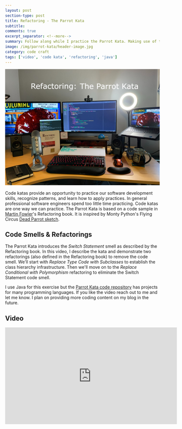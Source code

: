 ```yaml
---
layout: post
section-type: post
title: Refactoring - The Parrot Kata
subtitle: 
comments: true
excerpt_separator: <!--more-->
summary: Follow along while I practice the Parrot Kata. Making use of two refactorings introduced in Martin Fowler's book Refactoring to eliminate the Switch Statement code smell.
image: /img/parrot-kata/header-image.jpg
category: code craft
tags: ['video', 'code kata', 'refactoring', 'java']
---
```


<img src="/img/parrot-kata/header-image.jpg" alt="The Parrot Kata" class="img-responsive" />

Code katas provide an opportunity to practice our software development skills, recognize patterns, and learn how to apply practices. In general professional software engineers spend too little time practicing. Code katas are one way we can practice. The Parrot Kata is based on a code sample in [Martin Fowler](https://martinfowler.com/)'s Refactoring book. It is inspired by Monty Python's Flying Circus [Dead Parrot sketch](https://en.wikipedia.org/wiki/Dead_Parrot_sketch).
<!--more-->

## Code Smells & Refactorings

The Parrot Kata introduces the _Switch Statement_ smell as described by the Refactoring book. In this video, I describe the kata and demonstrate two refactorings (also defined in the Refactoring book) to remove the code smell. We'll start with _Replace Type Code with Subclasses_ to establish the class hierarchy infrastructure. Then we'll move on to the _Replace Conditional with Polymorphism_ refactoring to eliminate the Switch Statement code smell. 

I use Java for this exercise but the [Parrot Kata code repository](https://github.com/emilybache/Parrot-Refactoring-Kata) has projects for many programming languages. If you like the video reach out to me and let me know. I plan on providing more coding content on my blog in the future.
## Video 

<iframe width="560" height="315" src="https://www.youtube.com/embed/KW-jvdZ8a_Y" title="YouTube video player" frameborder="0" allow="accelerometer; autoplay; clipboard-write; encrypted-media; gyroscope; picture-in-picture" allowfullscreen></iframe>

